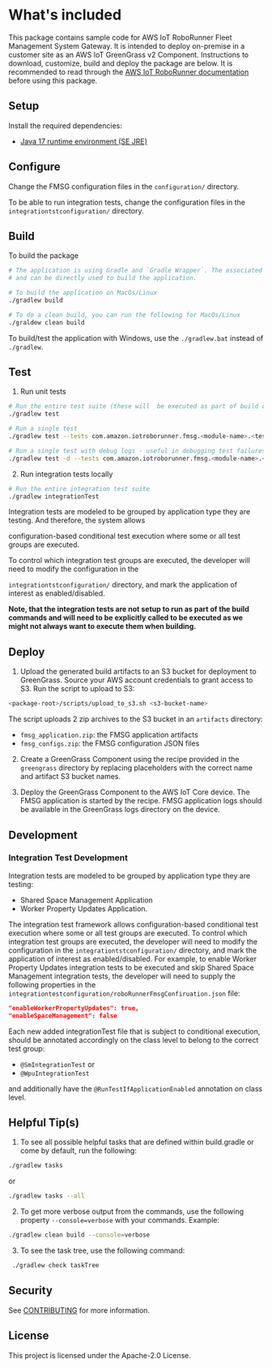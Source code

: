# What's included

This package contains sample code for AWS IoT RoboRunner Fleet Management System Gateway. It is intended to deploy on-premise in a customer site as an AWS IoT GreenGrass v2 Component. Instructions to download, customize, build and deploy the package are below. It is recommended to read through the [AWS IoT RoboRunner documentation](https://docs.aws.amazon.com/iotroborunner/latest/dev/iotroborunner-welcome.html) before using this package.

## Setup

Install the required dependencies:

- [Java 17 runtime environment (SE JRE)](https://www.oracle.com/java/technologies/javase/jdk17-archive-downloads.html)

## Configure

Change the FMSG configuration files in the `configuration/` directory.

To be able to run integration tests, change the configuration files in the `integrationtstconfiguration/` directory.

## Build

To build the package

```bash
# The application is using Gradle and `Gradle Wrapper`. The associated files are provided as part of the repo
# and can be directly used to build the application.

# To build the application on MacOs/Linux
./gradlew build

# To do a clean build, you can run the following for MacOs/Linux
./graldew clean build

```
To build/test the application with Windows, use the `./gradlew.bat` instead of `./gradlew`.

## Test
1. Run unit tests

```bash
# Run the entire test suite (these will  be executed as part of build commands as well)
./gradlew test

# Run a single test
./gradlew test --tests com.amazon.iotroborunner.fmsg.<module-name>.<test-class-name>

# Run a single test with debug logs - useful in debugging test failures
./gradlew test -d --tests com.amazon.iotroborunner.fmsg.<module-name>.<test-class-name>
```

2. Run integration tests locally

```bash
# Run the entire integration test suite
./gradlew integrationTest
```

Integration tests are modeled to be grouped by application type they are testing. And therefore, the system allows

configuration-based conditional test execution where some or all test groups are executed.

To control which integration test groups are executed, the developer will need to modify the configuration in the

`integrationtstconfiguration/` directory, and mark the application of interest as enabled/disabled.


**Note, that the integration tests are not setup to run as part of the build commands
and will need to be explicitly called to be executed as we might not always want to
execute them when building.**


## Deploy

1. Upload the generated build artifacts to an S3 bucket for deployment to GreenGrass. Source your AWS account credentials to grant access to S3. Run the script to upload to S3:

```bash
<package-root>/scripts/upload_to_s3.sh <s3-bucket-name>
```

The script uploads 2 zip archives to the S3 bucket in an `artifacts` directory:

- `fmsg_application.zip`: the FMSG application artifacts
- `fmsg_configs.zip`: the FMSG configuration JSON files

2. Create a GreenGrass Component using the recipe provided in the `greengrass` directory by replacing placeholders with the correct name and artifact S3 bucket names.

3. Deploy the GreenGrass Component to the AWS IoT Core device. The FMSG application is started by the recipe. FMSG application logs should be available in the GreenGrass logs directory on the device.

## Development

### Integration Test Development
Integration tests are modeled to be grouped by application type they are testing:
- Shared Space Management Application
- Worker Property Updates Application.

The integration test framework allows configuration-based conditional test execution where some or all test groups are executed.
To control which integration test groups are executed, the developer will need to modify the configuration in the
`integrationtstconfiguration/` directory, and mark the application of interest as enabled/disabled. For example,
to enable Worker Property Updates integration tests to be executed and skip Shared Space Management integration tests,
the developer will need to supply the following properties in the
`integrationtestconfiguration/roboRunnerFmsgConfiruation.json` file:
```json
"enableWorkerPropertyUpdates": true,
"enableSpaceManagement": false
```
Each new added integrationTest file that is subject to conditional execution, should be annotated accordingly
on the class level to belong to the correct test group:
- `@SmIntegrationTest` or
- `@WpuIntegrationTest`

and additionally have the `@RunTestIfApplicationEnabled` annotation on class level.

## Helpful Tip(s)
1. To see all possible helpful tasks that are defined within build.gradle or come by default,
   run the following:
```bash
./gradlew tasks
```
or
```bash
./gradlew tasks --all
```

2. To get more verbose output from the commands, use the following property `--console=verbose` with your commands.
   Example:
```bash
./gradlew clean build --console=verbose
```

3. To see the task tree, use the following command:
```bash
 ./gradlew check taskTree
```

## Security

See [CONTRIBUTING](CONTRIBUTING.md#security-issue-notifications) for more information.

## License

This project is licensed under the Apache-2.0 License.